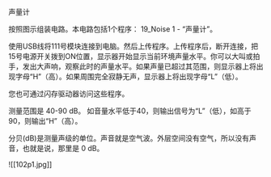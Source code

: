 声量计

按照图示组装电路。本电路包括1个程序：
19_Noise 1 - “声量计”。

使用USB线将111号模块连接到电脑。然后上传程序。上传程序后，断开连接，把15号电源开关拨到ON位置，显示器开始显示当前环境声量水平。你可以大叫或拍手，发出大声响，观察此时的声量水平。如果声量已超过其范围，则显示器上将出现字母“H”（高）。如果周围完全寂静无声，显示器上将出现字母“L”（低）。

您也可通过闪存驱动器访问这些程序。

测量范围是 40-90 dB。
如音量水平低于40，则输出信号为“L”（低），如高于90，则输出“H”（高）。

分贝(dB)是测量声级的单位。声音就是空气波。外层空间没有空气，所以没有声音，也就是说，那里是 0 dB。

![[102p1.jpg]]